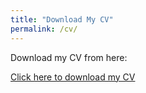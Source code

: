 ```yaml
---
title: "Download My CV"
permalink: /cv/
---
```


<p>Download my CV from here:</p>
<p><a href="{{ '/assets/files/cv_saeede.pdf' | relative_url }}" target="_blank">Click here to download my CV</a></p>
